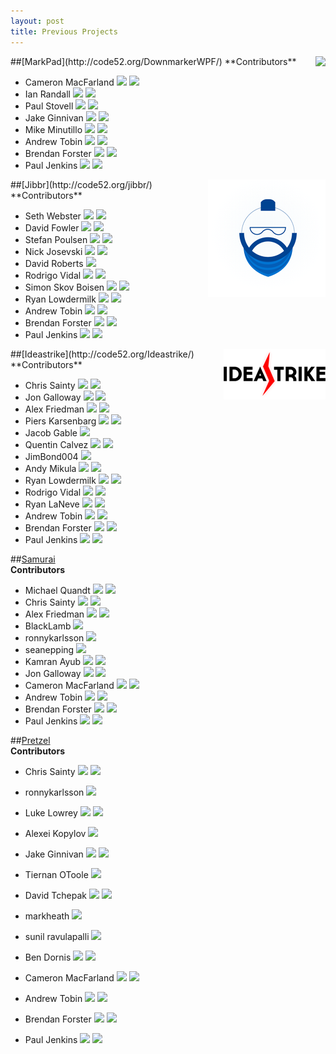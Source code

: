 ```yaml
---
layout: post
title: Previous Projects
---
```

<img style="float:right;" src="http://code52.org/DownmarkerWPF/icon.png" />
##[MarkPad](http://code52.org/DownmarkerWPF/)  
**Contributors**  

* Cameron MacFarland [![][1]](http://twitter.com/distantcam) [![][2]](http://github.com/distantcam)
* Ian Randall  [![][1]](http://twitter.com/KiwiPom) [![][2]](http://github.com/IanRandall)
* Paul Stovell  [![][1]](http://twitter.com/paulstovell) [![][2]](http://github.com/paulstovell)
* Jake Ginnivan [![][1]](http://twitter.com/JakeGinnivan) [![][2]](http://github.com/JakeGinnivan)
* Mike Minutillo [![][1]](http://twitter.com/wolfbyte) [![][2]](http://github.com/wolfbyte)
* Andrew Tobin [![][1]](http://twitter.com/tobin) [![][2]](http://github.com/andrewtobin)
* Brendan Forster [![][1]](http://twitter.com/shiftkey) [![][2]](http://github.com/shiftkey)
* Paul Jenkins [![][1]](http://twitter.com/aeoth) [![][2]](http://github.com/aeoth)

<img style="float:right;" src="/img/jibbr_logo_small.png" />
##[Jibbr](http://code52.org/jibbr/)  
**Contributors** 

* Seth Webster [![][1]](http://twitter.com/sethwebster) [![][2]](http://github.com/sethwebster )
* David Fowler [![][1]](http://twitter.com/davidfowl) [![][2]](http://github.com/davidfowl)
* Stefan Poulsen [![][1]](http://twitter.com/cyberzeddk) [![][2]](http://github.com/cyberzed)
* Nick Josevski [![][1]](http://twitter.com/nickjosevski) [![][2]](http://github.com/nickjosevski)
* David Roberts [![][2]](http://github.com/davidroberts63)
* Rodrigo Vidal [![][1]](http://twitter.com/rodrigovidal) [![][2]](http://github.com/rodrigovidal)
* Simon Skov Boisen [![][1]](http://twitter.com/ssboisen) [![][2]](http://github.com/ssboisen)
* Ryan Lowdermilk [![][1]](http://twitter.com/ryanlowdermilk) [![][2]](http://github.com/ryanlowdermilk)
* Andrew Tobin [![][1]](http://twitter.com/tobin) [![][2]](http://github.com/andrewtobin)
* Brendan Forster [![][1]](http://twitter.com/shiftkey) [![][2]](http://github.com/shiftkey)
* Paul Jenkins [![][1]](http://twitter.com/aeoth) [![][2]](http://github.com/aeoth)

<img style="float:right;" src="/img/ideastrike_logo_small.png" />
##[Ideastrike](http://code52.org/Ideastrike/)  
**Contributors**  

* Chris Sainty [![][1]](http://twitter.com/csainty) [![][2]](http://github.com/csainty)
* Jon Galloway [![][1]](http://twitter.com/jongalloway) [![][2]](http://github.com/jongalloway)
* Alex Friedman [![][1]](http://twitter.com/brooklynDev) [![][2]](http://github.com/brooklynDev)
* Piers Karsenbarg [![][1]](http://twitter.com/pierskarsenbarg) [![][2]](http://github.com/pierskarsenbarg)
* Jacob Gable [![][2]](http://github.com/jgable)
* Quentin Calvez [![][1]](http://twitter.com/quentez ) [![][2]](http://github.com/quentez)
* JimBond004 [![][2]](http://github.com/JimBond004)
* Andy Mikula [![][1]](http://twitter.com/andymikula) [![][2]](http://github.com/andy-j)
* Ryan Lowdermilk [![][1]](http://twitter.com/ryanlowdermilk) [![][2]](http://github.com/ryanlowdermilk)
* Rodrigo Vidal [![][1]](http://twitter.com/rodrigovidal) [![][2]](http://github.com/rodrigovidal)
* Ryan LaNeve [![][1]](http://twitter.com/rlaneve) [![][2]](http://github.com/rlaneve)
* Andrew Tobin [![][1]](http://twitter.com/tobin) [![][2]](http://github.com/andrewtobin)
* Brendan Forster [![][1]](http://twitter.com/shiftkey) [![][2]](http://github.com/shiftkey)
* Paul Jenkins [![][1]](http://twitter.com/aeoth) [![][2]](http://github.com/aeoth)

##[Samurai](http://code52.org/samurai)  
**Contributors**  

* Michael Quandt [![][1]](http://twitter.com/quandtm) [![][2]](http://github.com/quandtm)
* Chris Sainty [![][1]](http://twitter.com/csainty) [![][2]](http://github.com/csainty)
* Alex Friedman [![][1]](http://twitter.com/brooklynDev) [![][2]](http://github.com/brooklynDev)
* BlackLamb [![][2]](http://github.com/BlackLamb)
* ronnykarlsson [![][2]](http://github.com/ronnykarlsson)
* seanepping [![][2]](http://github.com/seanepping)
* Kamran Ayub  [![][1]](http://twitter.com/kamranayub) [![][2]](http://github.com/kamranayub)
* Jon Galloway [![][1]](http://twitter.com/jongalloway) [![][2]](http://github.com/jongalloway)
* Cameron MacFarland [![][1]](http://twitter.com/distantcam) [![][2]](http://github.com/distantcam)
* Andrew Tobin [![][1]](http://twitter.com/tobin) [![][2]](http://github.com/andrewtobin)
* Brendan Forster [![][1]](http://twitter.com/shiftkey) [![][2]](http://github.com/shiftkey)
* Paul Jenkins [![][1]](http://twitter.com/aeoth) [![][2]](http://github.com/aeoth)

##[Pretzel](http://code52.org/pretzel)  
**Contributors**  

* Chris Sainty [![][1]](http://twitter.com/csainty) [![][2]](http://github.com/csainty)
* ronnykarlsson [![][2]](http://github.com/ronnykarlsson)
* Luke Lowrey [![][1]](http://twitter.com/lukencode) [![][2]](http://github.com/lukencode)
* Alexei Kopylov  [![][2]](http://github.com/alexkopy)
* Jake Ginnivan [![][1]](http://twitter.com/JakeGinnivan) [![][2]](http://github.com/JakeGinnivan)
* Tiernan OToole [![][2]](http://github.com/tiernano)
* David Tchepak [![][1]](http://twitter.com/davetchepak) [![][2]](http://github.com/dtchepak)  
* markheath [![][2]](http://github.com/markheath)
* sunil ravulapalli  [![][2]](http://github.com/sunilrav)
* Ben Dornis [![][1]](http://twitter.com/Buildstarted ) [![][2]](http://github.com/Buildstarted)
* Cameron MacFarland [![][1]](http://twitter.com/distantcam) [![][2]](http://github.com/distantcam)
* Andrew Tobin [![][1]](http://twitter.com/tobin) [![][2]](http://github.com/andrewtobin)
* Brendan Forster [![][1]](http://twitter.com/shiftkey) [![][2]](http://github.com/shiftkey)
* Paul Jenkins [![][1]](http://twitter.com/aeoth) [![][2]](http://github.com/aeoth)



  [1]: /img/twitter-2.png
  [2]: /img/github.png